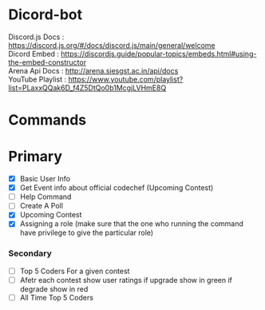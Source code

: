 # Dicord-bot
Discord.js Docs : https://discord.js.org/#/docs/discord.js/main/general/welcome
<br>
Dicord Embed : https://discordjs.guide/popular-topics/embeds.html#using-the-embed-constructor
<br>
Arena Api Docs : http://arena.siesgst.ac.in/api/docs
<br>
YouTube Playlist : https://www.youtube.com/playlist?list=PLaxxQQak6D_f4Z5DtQo0b1McgjLVHmE8Q

<h1>Commands</h1>
<h1>Primary</h1>

- [x] Basic User Info
- [x] Get Event info about official codechef (Upcoming Contest)
- [ ] Help Command
- [ ] Create A Poll
- [x] Upcoming Contest
- [x] Assigning a role (make sure that the one who running the command have privilege to give the particular role)

<h3>Secondary</h3>

- [ ] Top 5 Coders For a given contest
- [ ] Afetr each contest show user ratings if upgrade show in green if degrade show in red
- [ ] All Time Top 5 Coders
